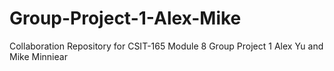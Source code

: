 # Group-Project-1-Alex-Mike
Collaboration Repository for CSIT-165 Module 8 Group Project 1 Alex Yu and Mike Minniear
